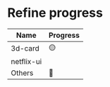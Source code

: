 # Refine progress
| Name | Progress |
| ------------ | ------------- |
| 3d-card | 🟡 |
| netflix-ui || 🟡 |
| Others | 🔴 |